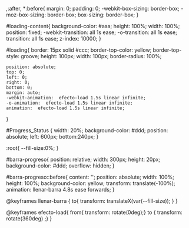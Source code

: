 *,*:after, *:before{
    margin: 0; 
      padding: 0;
    -webkit-box-sizing: border-box;
    -moz-box-sizing:  border-box;
    box-sizing: border-box;
  } 

  #loading-content{
    background-color: #aaa;
    height: 100%;
    width: 100%;
    position: fixed;
    -webkit-transition: all 1s ease;
    -o-transition: all 1s ease;
    transition: all 1s ease;
    z-index: 10000;
  }
  
   #loading{
    border: 15px solid #ccc;
    border-top-color: yellow;
    border-top-style: groove;
    height: 100px;
    width: 100px;
    border-radius: 100%;
  
    position: absolute;
    top: 0;
    left: 0;
    right: 0;
    bottom: 0;
    margin: auto;
    -webkit-animation:  efecto-load 1.5s linear infinite;
    -o-animation:  efecto-load 1.5s linear infinite;
    animation:  efecto-load 1.5s linear infinite;
   }
  
   #Progress_Status {
    width: 20%;
    background-color: #ddd;
    position: absolute; left: 600px; bottom:240px;
  }
  
  :root{
    --fill-size:0%;
  }
    
  #barra-progreso{
    position: relative;
    width: 300px;
    height: 20px;
    background-color: #ddd;
    overflow: hidden;
  }
  
  #barra-progreso::before{
    content: '';
    position: absolute;
    width: 100%;
    height: 100%;
    background-color: yellow;
    transform: translate(-100%);
    animation: llenar-barra 4.8s ease forwards;
  }
  
  @keyframes llenar-barra {
      to{
          transform: translateX(var(--fill-size));
      }
  }
  
  
   @keyframes efecto-load{
      from{ transform: rotate(0deg);}
      to { transform: rotate(360deg) ;}
   }